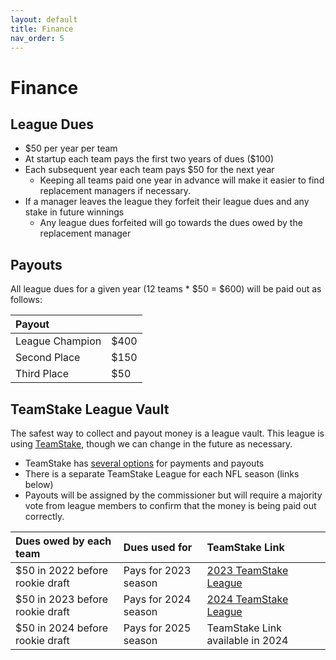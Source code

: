 ```yaml
---
layout: default
title: Finance
nav_order: 5
---
```

# Finance



## League Dues
- $50 per year per team
- At startup each team pays the first two years of dues ($100)
- Each subsequent year each team pays $50 for the next year
  - Keeping all teams paid one year in advance will make it easier to find replacement managers if necessary.
- If a manager leaves the league they forfeit their league dues and any stake in future winnings
  - Any league dues forfeited will go towards the dues owed by the replacement manager

## Payouts

All league dues for a given year (12 teams * $50 = $600) will be paid out as follows:

| Payout  |  |
|:-------------|:------------------|
| League Champion | $400 |
| Second Place | $150 |
| Third Place | $50 |

## TeamStake League Vault

The safest way to collect and payout money is a league vault. This league is using [TeamStake](https://teamstake.com/), though we can change in the future as necessary.

- TeamStake has [several options](https://teamstake.com/home/faq_detail/4) for payments and payouts
- There is a separate TeamStake League for each NFL season (links below)
- Payouts will be assigned by the commissioner but will require a majority vote from league members to confirm that the money is being paid out correctly.

| Dues owed by each team  | Dues used for | TeamStake Link |
|:-------------|:------------------|:------------------|
| $50 in 2022 before rookie draft | Pays for 2023 season | <a href="https://teamstake.com/league/league_detail/10/0/6541" target="_blank">2023 TeamStake League</a> |
| $50 in 2023 before rookie draft | Pays for 2024 season | <a href="https://teamstake.com/league/league_detail/10/0/11439" target="_blank">2024 TeamStake League</a> |
| $50 in 2024 before rookie draft | Pays for 2025 season | TeamStake Link available in 2024 |

